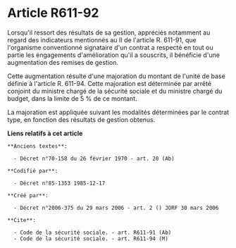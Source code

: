 # Article R611-92

Lorsqu'il ressort des résultats de sa gestion, appréciés notamment au regard des indicateurs mentionnés au II de l'article R.
611-91, que l'organisme conventionné signataire d'un contrat a respecté en tout ou partie les engagements d'amélioration
qu'il a souscrits, il bénéficie d'une augmentation des remises de gestion.

Cette augmentation résulte d'une majoration du montant de l'unité de base définie à l'article R. 611-94. Cette majoration est
déterminée par arrêté conjoint du ministre chargé de la sécurité sociale et du ministre chargé du budget, dans la limite de 5
% de ce montant.

La majoration est appliquée suivant les modalités déterminées par le contrat type, en fonction des résultats de gestion
obtenus.

**Liens relatifs à cet article**

	**Anciens textes**:

	  - Décret n°70-158 du 26 février 1970 - art. 20 (Ab)

	**Codifié par**:

	  - Décret n°85-1353 1985-12-17

	**Créé par**:

	  - Décret n°2006-375 du 29 mars 2006 - art. 2 () JORF 30 mars 2006

	**Cite**:

	  - Code de la sécurité sociale. - art. R611-91 (Ab)
	  - Code de la sécurité sociale. - art. R611-94 (M)
